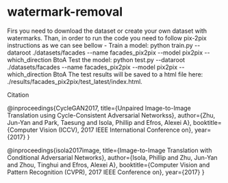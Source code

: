 # watermark-removal
Firs you need to download the dataset or create your own dataset with watermarks.
Than, in order to run the code you need to follow pix-2pix instructions as we can see bellow - 
Train a model: python train.py --dataroot ./datasets/facades --name facades_pix2pix --model pix2pix --which_direction BtoA
Test the model: python test.py --dataroot ./datasets/facades --name facades_pix2pix --model pix2pix --which_direction BtoA
The test results will be saved to a html file here: ./results/facades_pix2pix/test_latest/index.html.

Citation

@inproceedings{CycleGAN2017,
  title={Unpaired Image-to-Image Translation using Cycle-Consistent Adversarial Networkss},
  author={Zhu, Jun-Yan and Park, Taesung and Isola, Phillip and Efros, Alexei A},
  booktitle={Computer Vision (ICCV), 2017 IEEE International Conference on},
  year={2017}
}


@inproceedings{isola2017image,
  title={Image-to-Image Translation with Conditional Adversarial Networks},
  author={Isola, Phillip and Zhu, Jun-Yan and Zhou, Tinghui and Efros, Alexei A},
  booktitle={Computer Vision and Pattern Recognition (CVPR), 2017 IEEE Conference on},
  year={2017}
}
